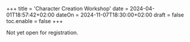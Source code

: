 +++
title = 'Character Creation Workshop'
date = 2024-04-01T18:57:42+02:00
dateOn = 2024-11-07T18:30:00+02:00
draft = false
toc.enable = false
+++

Not yet open for registration.